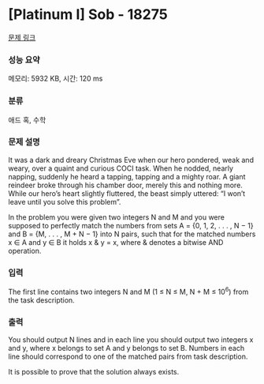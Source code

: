 # [Platinum I] Sob - 18275 

[문제 링크](https://www.acmicpc.net/problem/18275) 

### 성능 요약

메모리: 5932 KB, 시간: 120 ms


### 분류

애드 혹, 수학

### 문제 설명

<p>It was a dark and dreary Christmas Eve when our hero pondered, weak and weary, over a quaint and curious COCI task. When he nodded, nearly napping, suddenly he heard a tapping, tapping and a mighty roar. A giant reindeer broke through his chamber door, merely this and nothing more. While our hero’s heart slightly fluttered, the beast simply uttered: “I won’t leave until you solve this problem”.</p>

<p>In the problem you were given two integers N and M and you were supposed to perfectly match the numbers from sets A = {0, 1, 2, . . . , N − 1} and B = {M, . . . , M + N − 1} into N pairs, such that for the matched numbers x ∈ A and y ∈ B it holds x & y = x, where & denotes a bitwise AND operation.</p>

### 입력 

 <p>The first line contains two integers N and M (1 ≤ N ≤ M, N + M ≤ 10<sup>6</sup>) from the task description.</p>

### 출력 

 <p>You should output N lines and in each line you should output two integers x and y, where x belongs to set A and y belongs to set B. Numbers in each line should correspond to one of the matched pairs from task description.</p>

<p>It is possible to prove that the solution always exists.</p>

